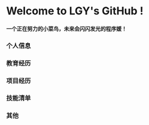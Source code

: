 # Welcome to LGY's GitHub !

#### 一个正在努力的小菜鸟，未来会闪闪发光的程序媛！

### 个人信息
### 教育经历
### 项目经历
### 技能清单
### 其他
